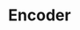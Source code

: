 ---
types: "word"

title: "Encoder"

categories: ['']

tags: ['Encoder']

arabic: 'التشفير'

arexps: []

enwords: ['Encoder']

enexps: []

arlexicons: 'ش'

enlexicons: 'E'

authors: ['Ruqayya Roshdy']

translators: ['']

citations: 'تطبيقات الذكاء الاصطناعي في خدمة اللغة العربية'

sources: 'مركز الملك عبدالله بن عبدالعزيز الدولي لخدمة اللغة العربية'

word: "true"

slug: ""
---
